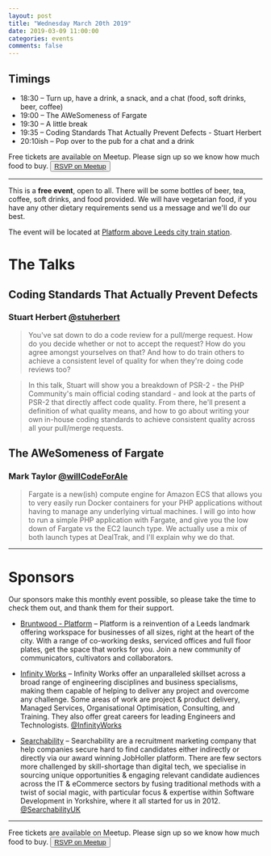 ```yaml
---
layout: post
title: "Wednesday March 20th 2019"
date: 2019-03-09 11:00:00
categories: events
comments: false
---
```


## Timings

* 18:30 – Turn up, have a drink, a snack, and a chat (food, soft drinks, beer, coffee)
* 19:00 – The AWeSomeness of Fargate
* 19:30 – A little break
* 19:35 – Coding Standards That Actually Prevent Defects - Stuart Herbert
* 20:10ish – Pop over to the pub for a chat and a drink

Free tickets are available on Meetup. Please sign up so we know how much food to buy. <button>[RSVP on Meetup](https://www.meetup.com/leedsphp/events/259557179/)</button>

<hr/>

This is a **free event**, open to all. There will be some bottles of beer, tea, coffee, soft drinks, and food provided. We will have vegetarian food, if you have any other dietary requirements send us a message and we'll do our best.

The event will be located at [Platform above Leeds city train station](https://bruntwood.co.uk/our-locations/leeds/platform/).

# The Talks

## Coding Standards That Actually Prevent Defects

### Stuart Herbert [@stuherbert](https://twitter.com/stuherbert)

> You've sat down to do a code review for a pull/merge request. How do you decide whether or not to accept the request? How do you agree amongst yourselves on that? And how to do train others to achieve a consistent level of quality for when they're doing code reviews too?

> In this talk, Stuart will show you a breakdown of PSR-2 - the PHP Community's main official coding standard - and look at the parts of PSR-2 that directly affect code quality. From there, he'll present a definition of what quality means, and how to go about writing your own in-house coding standards to achieve consistent quality across all your pull/merge requests.

## The AWeSomeness of Fargate

### Mark Taylor [@willCodeForAle](https://twitter.com/willCodeForAle)

> Fargate is a new(ish) compute engine for Amazon ECS that allows you to very easily run Docker containers for your PHP applications without having to manage any underlying virtual machines. I will go into how to run a simple PHP application with Fargate, and give you the low down of Fargate vs the EC2 launch type. We actually use a mix of both launch types at DealTrak, and I'll explain why we do that.

<hr/>

# Sponsors

Our sponsors make this monthly event possible, so please take the time to check them out, and thank them for their support.

* [Bruntwood - Platform](https://bruntwood.co.uk/our-locations/leeds/platform/) – Platform is a reinvention of a Leeds landmark offering workspace for businesses of all sizes, right at the heart of the city. With a range of co-working desks, serviced offices and full floor plates, get the space that works for you. Join a new community of communicators, cultivators and collaborators.

* [Infinity Works](https://www.infinityworks.com/) – Infinity Works offer an unparalleled skillset across a broad range of engineering disciplines and business specialisms, making them capable of helping to deliver any project and overcome any challenge. Some areas of work are project & product delivery, Managed Services, Organisational Optimisation, Consulting, and Training. They also offer great careers for leading Engineers and Technologists. [@InfinityWorks](https://twitter.com/InfinityWorks)

* [Searchability](https://searchability.co.uk/) – Searchability are a recruitment marketing company that help companies secure hard to find candidates either indirectly or directly via our award winning JobHoller platform. There are few sectors more challenged by skill-shortage than digital tech, we specialise in sourcing unique opportunities & engaging relevant candidate audiences across the IT & eCommerce sectors by fusing traditional methods with a twist of social magic, with particular focus & expertise within Software Development in Yorkshire, where it all started for us in 2012. [@SearchabilityUK](https://twitter.com/SearchabilityUK)

<hr/>

Free tickets are available on Meetup. Please sign up so we know how much food to buy. <button>[RSVP on Meetup](https://www.meetup.com/leedsphp/events/257589422/)</button>
